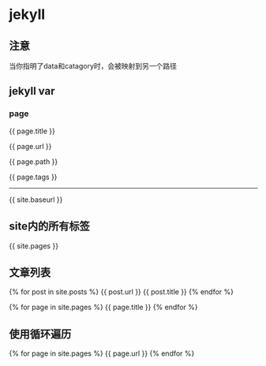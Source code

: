 
# jekyll
## 注意
当你指明了data和catagory时，会被映射到另一个路径
## jekyll var

### page

{{ page.title }}

{{ page.url }}

{{ page.path }}

{{ page.tags }}

<hr>
{{ site.baseurl }}

## site内的所有标签
{{ site.pages }}


## 文章列表

{% for post in site.posts %}
{{ post.url }} {{ post.title }}
{% endfor %}



{% for page in  site.pages %}
{{ page.title }}
{% endfor %}

## 使用循环遍历

{% for page in site.pages %}
{{ page.url }}
{% endfor %}


